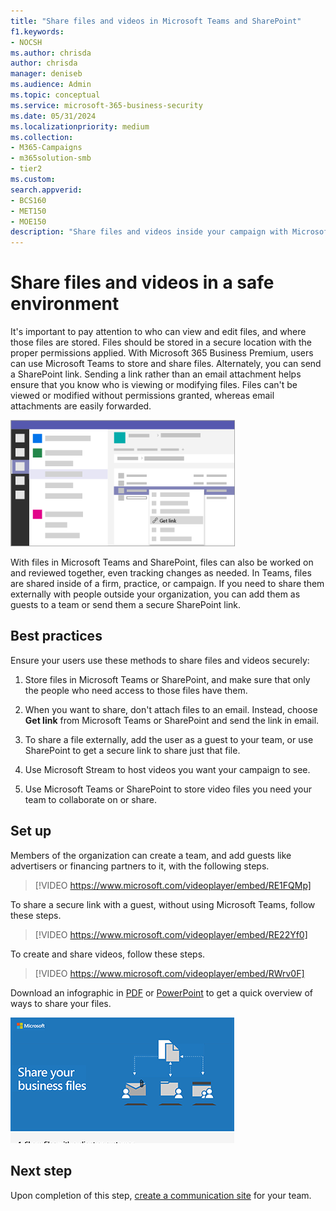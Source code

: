 ```yaml
---
title: "Share files and videos in Microsoft Teams and SharePoint"
f1.keywords:
- NOCSH
ms.author: chrisda
author: chrisda
manager: deniseb
ms.audience: Admin
ms.topic: conceptual
ms.service: microsoft-365-business-security
ms.date: 05/31/2024
ms.localizationpriority: medium
ms.collection:
- M365-Campaigns
- m365solution-smb
- tier2
ms.custom:
search.appverid:
- BCS160
- MET150
- MOE150
description: "Share files and videos inside your campaign with Microsoft Teams and SharePoint. Microsoft 365 Business premium includes Teams, which is a great way to safely share files and videos."
---
```


# Share files and videos in a safe environment

It's important to pay attention to who can view and edit files, and where those files are stored. Files should be stored in a secure location with the proper permissions applied. With Microsoft 365 Business Premium, users can use Microsoft Teams to store and share files. Alternately, you can send a SharePoint link. Sending a link rather than an email attachment helps ensure that you know who is viewing or modifying files. Files can't be viewed or modified without permissions granted, whereas email attachments are easily forwarded.

![Diagram of a Microsoft Teams window, showing Files tab and Get link on the menu.](../media/m365-democracy-teams-sharefiles.png)

With files in Microsoft Teams and SharePoint, files can also be worked on and reviewed together, even tracking changes as needed. In Teams, files are shared inside of a firm, practice, or campaign. If you need to share them externally with people outside your organization, you can add them as guests to a team or send them a secure SharePoint link.

## Best practices

Ensure your users use these methods to share files and videos securely:

1. Store files in Microsoft Teams or SharePoint, and make sure that only the people who need access to those files have them.

2. When you want to share, don't attach files to an email. Instead, choose **Get link** from Microsoft Teams or SharePoint and send the link in email.

3. To share a file externally, add the user as a guest to your team, or use SharePoint to get a secure link to share just that file.

4. Use Microsoft Stream to host videos you want your campaign to see.

5. Use Microsoft Teams or SharePoint to store video files you need your team to collaborate on or share.

## Set up

Members of the organization can create a team, and add guests like advertisers or financing partners to it, with the following steps.

> [!VIDEO https://www.microsoft.com/videoplayer/embed/RE1FQMp]

To share a secure link with a guest, without using Microsoft Teams, follow these steps.

> [!VIDEO https://www.microsoft.com/videoplayer/embed/RE22Yf0]

To create and share videos, follow these steps.

> [!VIDEO https://www.microsoft.com/videoplayer/embed/RWrv0F]

Download an infographic in [PDF](https://go.microsoft.com/fwlink/?linkid=2079435) or [PowerPoint](https://go.microsoft.com/fwlink/?linkid=2079438) to get a quick overview of ways to share your files.

[![An illustration of sharing files with different users.](../media/ShareYourfiles-thumb-358x201.png)](https://go.microsoft.com/fwlink/?linkid=2079435)

## Next step

Upon completion of this step, [create a communication site](create-communications-site.md) for your team.
